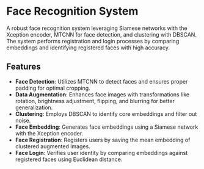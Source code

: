 # Face Recognition System

A robust face recognition system leveraging Siamese networks with the Xception encoder, MTCNN for face detection, and clustering with DBSCAN. The system performs registration and login processes by comparing embeddings and identifying registered faces with high accuracy.

## Features
- **Face Detection**: Utilizes MTCNN to detect faces and ensures proper padding for optimal cropping.
- **Data Augmentation**: Enhances face images with transformations like rotation, brightness adjustment, flipping, and blurring for better generalization.
- **Clustering**: Employs DBSCAN to identify core embeddings and filter out noise.
- **Face Embedding**: Generates face embeddings using a Siamese network with the Xception encoder.
- **Face Registration**: Registers users by saving the mean embedding of clustered augmented images.
- **Face Login**: Verifies user identity by comparing embeddings against registered faces using Euclidean distance.
